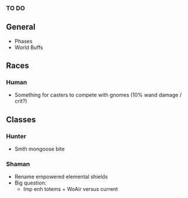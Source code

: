 ### TO DO

## General

- Phases
- World Buffs

## Races

### Human

- Something for casters to compete with gnomes (10% wand damage / crit?)

## Classes

### Hunter

- Smth mongoose bite

### Shaman

- Rename empowered elemental shields
- Big question:
  - Imp enh totems + WoAir versus current
